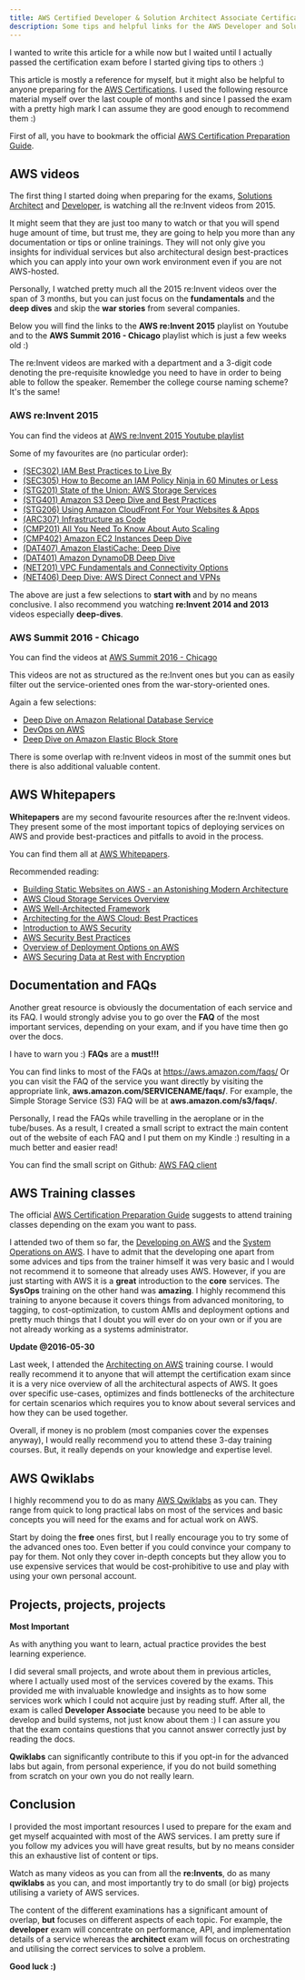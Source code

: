 ```yaml
---
title: AWS Certified Developer & Solution Architect Associate Certification Tips
description: Some tips and helpful links for the AWS Developer and Solutions Architect Associate certifications.
---
```


I wanted to write this article for a while now but I waited until I actually passed the certification exam before I started giving tips to others :) 

This article is mostly a reference for myself, but it might also be helpful to anyone preparing for the [AWS Certifications](https://aws.amazon.com/certification/). I used the following resource material myself over the last couple of months and since I passed the exam with a pretty high mark I can assume they are good enough to recommend them :)

First of all, you have to bookmark the official [AWS Certification Preparation Guide](http://aws.amazon.com/certification/certification-prep/).

## AWS videos <a name="aws-videos"></a>

The first thing I started doing when preparing for the exams, [Solutions Architect](http://aws.amazon.com/certification/certified-solutions-architect-associate/) and [Developer](http://aws.amazon.com/certification/certified-developer-associate/), is watching all the re:Invent videos from 2015.

It might seem that they are just too many to watch or that you will spend huge amount of time, but trust me, they are going to help you more than any documentation or tips or online trainings. They will not only give you insights for individual services but also architectural design best-practices which you can apply into your own work environment even if you are not AWS-hosted.

Personally, I watched pretty much all the 2015 re:Invent videos over the span of 3 months, but you can just focus on the **fundamentals** and the **deep dives** and skip the **war stories** from several companies.

Below you will find the links to the **AWS re:Invent 2015** playlist on Youtube and to the **AWS Summit 2016 - Chicago** playlist which is just a few weeks old :)

The re:Invent videos are marked with a department and a 3-digit code denoting the pre-requisite knowledge you need to have in order to being able to follow the speaker. Remember the college course naming scheme? It's the same!

### AWS re:Invent 2015 <a name="aws-reinvent-2016-videos"></a>

You can find the videos at [AWS re:Invent 2015 Youtube playlist](https://www.youtube.com/user/AmazonWebServices/playlists?view=50&shelf_id=15&sort=dd)

Some of my favourites are (no particular order):

* [(SEC302) IAM Best Practices to Live By](https://www.youtube.com/watch?v=_wiGpBQGCjU&list=PLhr1KZpdzukc9aw8-gnLmyralfsBv7zcR&index=11)
* [(SEC305) How to Become an IAM Policy Ninja in 60 Minutes or Less](https://www.youtube.com/watch?v=Du478i9O_mc&list=PLhr1KZpdzukc9aw8-gnLmyralfsBv7zcR&index=13)
* [(STG201) State of the Union: AWS Storage Services](https://www.youtube.com/watch?v=3HDQsW_r1DM&list=PLhr1KZpdzukdTMmq1gkXs7g6WIIXtL5r9&index=1)
* [(STG401) Amazon S3 Deep Dive and Best Practices](https://www.youtube.com/watch?v=1TvJCLl9NNg&list=PLhr1KZpdzukdTMmq1gkXs7g6WIIXtL5r9&index=8)
* [(STG206) Using Amazon CloudFront For Your Websites & Apps](https://www.youtube.com/watch?v=gUAuhdtHacI&list=PLhr1KZpdzukdTMmq1gkXs7g6WIIXtL5r9&index=13)
* [(ARC307) Infrastructure as Code](https://www.youtube.com/watch?v=WL2xSMVXy5w&index=10&list=PLhr1KZpdzukdRxs_pGJm-qSy5LayL6W_Y)
* [(CMP201) All You Need To Know About Auto Scaling](https://www.youtube.com/watch?v=4trGuelatMI&list=PLhr1KZpdzukfVW6NrpDzdT6Sej0p5POkN&index=6)
* [(CMP402) Amazon EC2 Instances Deep Dive](https://www.youtube.com/watch?v=SZAvtbrIBAk&list=PLhr1KZpdzukfVW6NrpDzdT6Sej0p5POkN&index=11)
* [(DAT407) Amazon ElastiCache: Deep Dive](https://www.youtube.com/watch?v=4VfIINg9DYI&index=6&list=PLhr1KZpdzukeMbjRqGswHX38DCqOHZ5GA)
* [(DAT401) Amazon DynamoDB Deep Dive](https://www.youtube.com/watch?v=ggDIat_FZtA&index=16&list=PLhr1KZpdzukeMbjRqGswHX38DCqOHZ5GA)
* [(NET201) VPC Fundamentals and Connectivity Options](https://www.youtube.com/watch?v=5_bQ6Dgk6k8&index=1&list=PLhr1KZpdzukcjwZgFBBTmSNPjf_gImgfx)
* [(NET406) Deep Dive: AWS Direct Connect and VPNs](https://www.youtube.com/watch?v=SMvom9QjkPk&index=2&list=PLhr1KZpdzukcjwZgFBBTmSNPjf_gImgfx)

The above are just a few selections to **start with** and by no means conclusive. I also recommend you watching **re:Invent 2014 and 2013** videos especially **deep-dives**.

### AWS Summit 2016 - Chicago <a name="aws-summit-2016-chicago-videos"></a>

You can find the videos at [AWS Summit 2016 - Chicago]( https://www.youtube.com/playlist?list=PLhr1KZpdzukc2_5o7YTT7e2dlKBEKR1ez)

This videos are not as structured as the re:Invent ones but you can as easily filter out the service-oriented ones from the war-story-oriented ones.

Again a few selections:

* [Deep Dive on Amazon Relational Database Service](https://www.youtube.com/watch?v=9-7azhB27So&list=PLhr1KZpdzukc2_5o7YTT7e2dlKBEKR1ez&index=23)
* [DevOps on AWS](https://www.youtube.com/watch?v=652Wf1KKedk&list=PLhr1KZpdzukc2_5o7YTT7e2dlKBEKR1ez&index=17)
* [Deep Dive on Amazon Elastic Block Store](https://www.youtube.com/watch?v=MDeKncXDAgk&list=PLhr1KZpdzukc2_5o7YTT7e2dlKBEKR1ez&index=41)

There is some overlap with re:Invent videos in most of the summit ones but there is also additional valuable content.

## AWS Whitepapers <a name="aws-whitepapers"></a>

**Whitepapers** are my second favourite resources after the re:Invent videos. They present some of the most important topics of deploying services on AWS and provide best-practices and pitfalls to avoid in the process.

You can find them all at [AWS Whitepapers](http://aws.amazon.com/whitepapers/).

Recommended reading:

* [Building Static Websites on AWS - an Astonishing Modern Architecture](http://d0.awsstatic.com/whitepapers/Building%20Static%20Websites%20on%20AWS.pdf)
* [AWS Cloud Storage Services Overview](http://d0.awsstatic.com/whitepapers/AWS%20Storage%20Services%20Whitepaper-v9.pdf)
* [AWS Well-Architected Framework](http://d0.awsstatic.com/whitepapers/architecture/AWS_Well-Architected_Framework.pdf)
* [Architecting for the AWS Cloud: Best Practices](http://d0.awsstatic.com/whitepapers/AWS_Cloud_Best_Practices.pdf)
* [Introduction to AWS Security](http://d0.awsstatic.com/whitepapers/Security/Intro_to_AWS_Security.pdf)
* [AWS Security Best Practices](http://d0.awsstatic.com/whitepapers/aws-security-best-practices.pdf)
* [Overview of Deployment Options on AWS](http://d0.awsstatic.com/whitepapers/overview-of-deployment-options-on-aws.pdf)
* [AWS Securing Data at Rest with Encryption](https://d0.awsstatic.com/whitepapers/AWS_Securing_Data_at_Rest_with_Encryption.pdf)

## Documentation and FAQs <a name="doc-faq"></a>

Another great resource is obviously the documentation of each service and its FAQ. I would strongly advise you to go over the **FAQ** of the most important services, depending on your exam, and if you have time then go over the docs. 

I have to warn you :) **FAQs** are a **must!!!**

You can find links to most of the FAQs at https://aws.amazon.com/faqs/
Or you can visit the FAQ of the service you want directly by visiting the appropriate link, **aws.amazon.com/SERVICENAME/faqs/**. For example, the Simple Storage Service (S3) FAQ will be at **aws.amazon.com/s3/faqs/**.

Personally, I read the FAQs while travelling in the aeroplane or in the tube/buses. As a result, I created a small script to extract the main content out of the website of each FAQ and I put them on my Kindle :) resulting in a much better and easier read!

You can find the small script on Github: [AWS FAQ client](https://github.com/lambrospetrou/aws-faq-client/)

## AWS Training classes <a name="aws-training-class"></a>

The official [AWS Certification Preparation Guide](http://aws.amazon.com/certification/certification-prep/) suggests to attend training classes depending on the exam you want to pass.

I attended two of them so far, the [Developing on AWS](http://aws.amazon.com/training/course-descriptions/developing/) and the [System Operations on AWS](http://aws.amazon.com/training/course-descriptions/sysops/). I have to admit that the developing one apart from some advices and tips from the trainer himself it was very basic and I would not recommend it to someone that already uses AWS. However, if you are just starting with AWS it is a **great** introduction to the **core** services. The **SysOps** training on the other hand was **amazing**. I highly recommend this training to anyone because it covers things from advanced monitoring, to tagging, to cost-optimization, to custom AMIs and deployment options and pretty much things that I doubt you will ever do on your own or if you are not already working as a systems administrator.

**Update @2016-05-30**

Last week, I attended the [Architecting on AWS](http://aws.amazon.com/training/course-descriptions/architect/) training course. I would really recommend it to anyone that will attempt the certification exam since it is a very nice overview of all the architectural aspects of AWS. It goes over specific use-cases, optimizes and finds bottlenecks of the architecture for certain scenarios which requires you to know about several services and how they can be used together.

Overall, if money is no problem (most companies cover the expenses anyway), I would really recommend you to attend these 3-day training courses. But, it really depends on your knowledge and expertise level. 

## AWS Qwiklabs <a name="aws-qwiklabs"></a>

I highly recommend you to do as many [AWS Qwiklabs](https://run.qwiklab.com/) as you can. They range from quick to long practical labs on most of the services and basic concepts you will need for the exams and for actual work on AWS.

Start by doing the **free** ones first, but I really encourage you to try some of the advanced ones too. Even better if you could convince your company to pay for them. Not only they cover in-depth concepts but they allow you to use expensive services that would be cost-prohibitive to use and play with using your own personal account. 

## Projects, projects, projects <a name="projects"></a>

**Most Important**

As with anything you want to learn, actual practice provides the best learning experience.

I did several small projects, and wrote about them in previous articles, where I actually used most of the services covered by the exams. This provided me with invaluable knowledge and insights as to how some services work which I could not acquire just by reading stuff. After all, the exam is called **Developer Associate** because you need to be able to develop and build systems, not just know about them :) I can assure you that the exam contains questions that you cannot answer correctly just by reading the docs.

**Qwiklabs** can significantly contribute to this if you opt-in for the advanced labs but again, from personal experience, if you do not build something from scratch on your own you do not really learn.

## Conclusion

I provided the most important resources I used to prepare for the exam and get myself acquainted with most of the AWS services. I am pretty sure if you follow my advices you will have great results, but by no means consider this an exhaustive list of content or tips.

Watch as many videos as you can from all the **re:Invents**, do as many **qwiklabs** as you can, and most importantly try to do small (or big) projects utilising a variety of AWS services.

The content of the different examinations has a significant amount of overlap, **but** focuses on different aspects of each topic. For example, the **developer** exam will concentrate on performance, API, and implementation details of a service whereas the **architect** exam will focus on orchestrating and utilising the correct services to solve a problem.

**Good luck :)**
